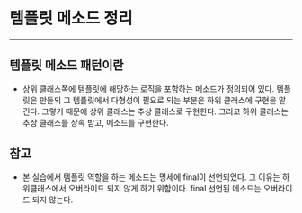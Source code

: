 # 템플릿 메소드 정리

<hr/>

## 템플릿 메소드 패턴이란 

* 상위 클래스쪽에 템플릿에 해당하는 로직을 포함하는 메소드가 정의되어 있다. 템플릿은 만들되 그 템플릿에서
다형성이 필요로 되는 부분은 하위 클래스에 구현을 맡긴다. 그렇기 때문에 상위 클래스는 추상 클래스로 구현한다.
그리고 하위 클래스는 추상 클래스를 상속 받고, 메소드를 구현한다.

</hr>

## 참고

* 본 실습에서 템플릿 역할을 하는 메소드는 명세에 final이 선언되었다. 그 이유는 하위클래스에서 오버라이드 되지 않게 하기
위함이다. final 선언된 메소드는 오버라이드 되지 않는다.
